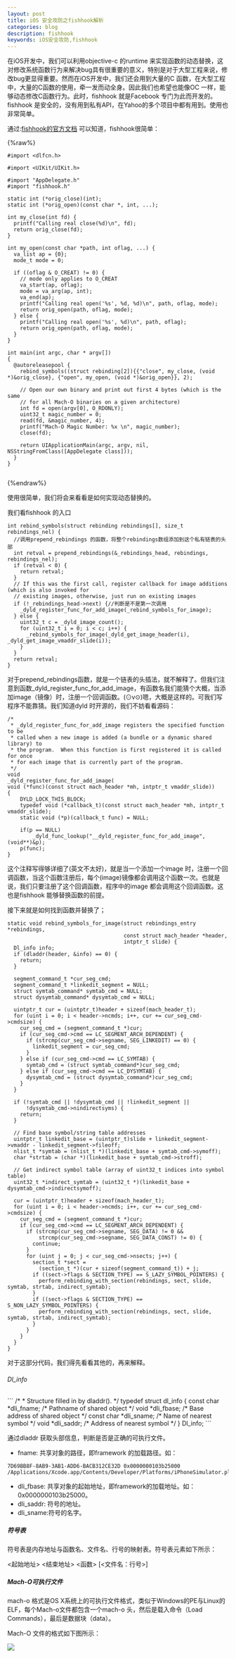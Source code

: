 ```yaml
---
layout: post
title: iOS 安全攻防之fishhook解析
categories: blog
description: fishhook
keywords: iOS安全攻防,fishhook
---
```



在iOS开发中，我们可以利用objective-c 的runtime 来实现函数的动态替换，这对修改系统函数行为来解决bug具有很重要的意义，特别是对于大型工程来说，修改bug更显得重要。然而在iOS开发中，我们还会用到大量的C  函数，在大型工程中，大量的C函数的使用，牵一发而动全身。因此我们也希望也能像OC 一样，能够动态修改C函数行为。此时，fishhook 就是Facebook 专门为此而开发的。fishhook 是安全的，没有用到私有API，在Yahoo的多个项目中都有用到。使用也非常简单。



通过\:[fishhook的官方文档](https://github.com/facebook/fishhook) 可以知道，fishhook很简单：






{%raw%}



```
#import <dlfcn.h>

#import <UIKit/UIKit.h>

#import "AppDelegate.h"
#import "fishhook.h"
 
static int (*orig_close)(int);
static int (*orig_open)(const char *, int, ...);
 
int my_close(int fd) {
  printf("Calling real close(%d)\n", fd);
  return orig_close(fd);
}
 
int my_open(const char *path, int oflag, ...) {
  va_list ap = {0};
  mode_t mode = 0;
 
  if ((oflag & O_CREAT) != 0) {
    // mode only applies to O_CREAT
    va_start(ap, oflag);
    mode = va_arg(ap, int);
    va_end(ap);
    printf("Calling real open('%s', %d, %d)\n", path, oflag, mode);
    return orig_open(path, oflag, mode);
  } else {
    printf("Calling real open('%s', %d)\n", path, oflag);
    return orig_open(path, oflag, mode);
  }
}
 
int main(int argc, char * argv[])
{
  @autoreleasepool {
    rebind_symbols((struct rebinding[2]){{"close", my_close, (void *)&orig_close}, {"open", my_open, (void *)&orig_open}}, 2);
 
    // Open our own binary and print out first 4 bytes (which is the same
    // for all Mach-O binaries on a given architecture)
    int fd = open(argv[0], O_RDONLY);
    uint32_t magic_number = 0;
    read(fd, &magic_number, 4);
    printf("Mach-O Magic Number: %x \n", magic_number);
    close(fd);
 
    return UIApplicationMain(argc, argv, nil, NSStringFromClass([AppDelegate class]));
  }
}


```


{%endraw%}



使用很简单，我们将会来看看是如何实现动态替换的。



我们看fishhook 的入口



```
int rebind_symbols(struct rebinding rebindings[], size_t rebindings_nel) {
  //调用prepend_rebindings 的函数，将整个rebindings数组添加到这个私有链表的头部
  int retval = prepend_rebindings(&_rebindings_head, rebindings, rebindings_nel);
  if (retval < 0) {
    return retval;
  }
  // If this was the first call, register callback for image additions (which is also invoked for
  // existing images, otherwise, just run on existing images
  if (!_rebindings_head->next) {//判断是不是第一次调用
    _dyld_register_func_for_add_image(_rebind_symbols_for_image);
  } else {
    uint32_t c = _dyld_image_count();
    for (uint32_t i = 0; i < c; i++) {
      _rebind_symbols_for_image(_dyld_get_image_header(i), _dyld_get_image_vmaddr_slide(i));
    }
  }
  return retval;
}
```



对于prepend_rebindings函数，就是一个链表的头插法，就不解释了。但我们注意到函数_dyld_register_func_for_add_image，有函数名我们能猜个大概，当添加image（镜像）时，注册一个回调函数。(⊙v⊙)嗯，大概是这样的。可我们写程序不能靠猜。我们知道dyld 时开源的，我们不妨看看源码：



```
/*
 * _dyld_register_func_for_add_image registers the specified function to be
 * called when a new image is added (a bundle or a dynamic shared library) to
 * the program.  When this function is first registered it is called for once
 * for each image that is currently part of the program.
 */
void
_dyld_register_func_for_add_image(
void (*func)(const struct mach_header *mh, intptr_t vmaddr_slide))
{
	DYLD_LOCK_THIS_BLOCK;
	typedef void (*callback_t)(const struct mach_header *mh, intptr_t vmaddr_slide);
    static void (*p)(callback_t func) = NULL;

	if(p == NULL)
	    _dyld_func_lookup("__dyld_register_func_for_add_image", (void**)&p);
	p(func);
}
```


这个注释写得够详细了(英文不太好)，就是当一个添加一个image 时，注册一个回调函数，当这个函数注册后，每个(image)镜像都会调用这个函数一次。也就是说，我们只要注册了这个回调函数，程序中的image 都会调用这个回调函数。这也是fishhook 能够替换函数的前提。



接下来就是如何找到函数并替换了；


```
static void rebind_symbols_for_image(struct rebindings_entry *rebindings,
                                     const struct mach_header *header,
                                     intptr_t slide) {
  Dl_info info;
  if (dladdr(header, &info) == 0) {
    return;
  }

  segment_command_t *cur_seg_cmd;
  segment_command_t *linkedit_segment = NULL;
  struct symtab_command* symtab_cmd = NULL;
  struct dysymtab_command* dysymtab_cmd = NULL;

  uintptr_t cur = (uintptr_t)header + sizeof(mach_header_t);
  for (uint i = 0; i < header->ncmds; i++, cur += cur_seg_cmd->cmdsize) {
    cur_seg_cmd = (segment_command_t *)cur;
    if (cur_seg_cmd->cmd == LC_SEGMENT_ARCH_DEPENDENT) {
      if (strcmp(cur_seg_cmd->segname, SEG_LINKEDIT) == 0) {
        linkedit_segment = cur_seg_cmd;
      }
    } else if (cur_seg_cmd->cmd == LC_SYMTAB) {
      symtab_cmd = (struct symtab_command*)cur_seg_cmd;
    } else if (cur_seg_cmd->cmd == LC_DYSYMTAB) {
      dysymtab_cmd = (struct dysymtab_command*)cur_seg_cmd;
    }
  }

  if (!symtab_cmd || !dysymtab_cmd || !linkedit_segment ||
      !dysymtab_cmd->nindirectsyms) {
    return;
  }

  // Find base symbol/string table addresses
  uintptr_t linkedit_base = (uintptr_t)slide + linkedit_segment->vmaddr - linkedit_segment->fileoff;
  nlist_t *symtab = (nlist_t *)(linkedit_base + symtab_cmd->symoff);
  char *strtab = (char *)(linkedit_base + symtab_cmd->stroff);

  // Get indirect symbol table (array of uint32_t indices into symbol table)
  uint32_t *indirect_symtab = (uint32_t *)(linkedit_base + dysymtab_cmd->indirectsymoff);

  cur = (uintptr_t)header + sizeof(mach_header_t);
  for (uint i = 0; i < header->ncmds; i++, cur += cur_seg_cmd->cmdsize) {
    cur_seg_cmd = (segment_command_t *)cur;
    if (cur_seg_cmd->cmd == LC_SEGMENT_ARCH_DEPENDENT) {
      if (strcmp(cur_seg_cmd->segname, SEG_DATA) != 0 &&
          strcmp(cur_seg_cmd->segname, SEG_DATA_CONST) != 0) {
        continue;
      }
      for (uint j = 0; j < cur_seg_cmd->nsects; j++) {
        section_t *sect =
          (section_t *)(cur + sizeof(segment_command_t)) + j;
        if ((sect->flags & SECTION_TYPE) == S_LAZY_SYMBOL_POINTERS) {
          perform_rebinding_with_section(rebindings, sect, slide, symtab, strtab, indirect_symtab);
        }
        if ((sect->flags & SECTION_TYPE) == S_NON_LAZY_SYMBOL_POINTERS) {
          perform_rebinding_with_section(rebindings, sect, slide, symtab, strtab, indirect_symtab);
        }
      }
    }
  }
}

```

对于这部分代码，我们得先看看其他的，再来解释。



<h6> Dl_info </h6>
```
/*
* Structure filled in by dladdr().
*/
typedef struct dl_info {
        const char      *dli_fname;    /* Pathname of shared object */
        void            *dli_fbase;    /* Base address of shared object */
        const char      *dli_sname;    /* Name of nearest symbol */
        void            *dli_saddr;    /* Address of nearest symbol */
} Dl_info;
```

通过dladdr 获取头部信息，判断是否是正确的可执行文件。



*  fname: 共享对象的路径，即framework 的加载路径。如：
```
7D69BB8F-8AB9-3AB1-ADD6-BACB312CE32D 0x0000000103b25000 /Applications/Xcode.app/Contents/Developer/Platforms/iPhoneSimulator.platform/Developer/SDKs/iPhoneSimulator.sdk//System/Library/Frameworks/Foundation.framework/Foundation
```


*  dli_fbase: 共享对象的起始地址，即framework的加载地址。如：0x0000000103b25000。
* dli_saddr: 符号的地址。
* dli_sname:符号的名字。


<h5>符号表</h5>
符号表是内存地址与函数名、文件名、行号的映射表。符号表元素如下所示：



<起始地址> <结束地址> <函数> [<文件名：行号>]



<h5>Mach-O可执行文件</h5>


mach-o 格式是OS X系统上的可执行文件格式，类似于Windows的PE与Linux的ELF，每个Mach-o文件都包含一个mach-o 头，然后是载入命令（Load Commands），最后是数据块（data）。



Mach-O 文件的格式如下图所示：



![](/images/blog/im1.jpg)







